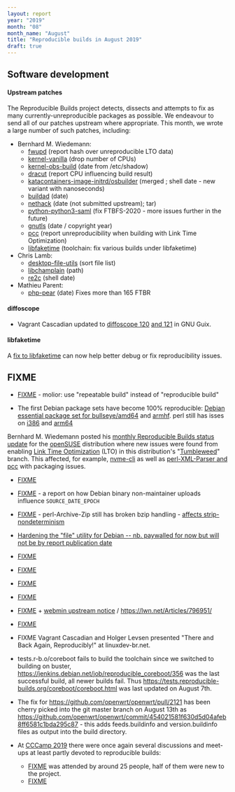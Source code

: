 ```yaml
---
layout: report
year: "2019"
month: "08"
month_name: "August"
title: "Reproducible builds in August 2019"
draft: true
---
```


## Software development

#### Upstream patches

The Reproducible Builds project detects, dissects and attempts to fix as many currently-unreproducible packages as possible.
We endeavour to send all of our patches upstream where appropriate. This month, we wrote a large number of such patches, including:

* Bernhard M. Wiedemann:
    * [fwupd](https://bugzilla.opensuse.org/show_bug.cgi?id=1143905) (report hash over unreproducible LTO data)
    * [kernel-vanilla](https://lists.opensuse.org/opensuse-kernel/2019-08/msg00000.html) (drop number of CPUs)
    * [kernel-obs-build](https://lists.opensuse.org/opensuse-kernel/2019-08/msg00001.html) (date from /etc/shadow)
    * [dracut](https://github.com/dracutdevs/dracut/issues/617) (report CPU influencing build result)
    * [katacontainers-image-initrd/osbuilder](https://github.com/kata-containers/osbuilder/pull/340) (merged ; shell date - new variant with nanoseconds)
    * [buildad](https://github.com/containers/buildah/pull/1805) (date)
    * [nethack](https://build.opensuse.org/request/show/722212) (date (not submitted upstream); tar)
    * [python-python3-saml](https://github.com/onelogin/python3-saml/pull/156) (fix FTBFS-2020 - more issues further in the future)
    * [gnutls](https://gitlab.com/gnutls/gnutls/merge_requests/1058) (date / copyright year)
    * [pcc](https://bugzilla.opensuse.org/show_bug.cgi?id=1146634) (report unreproducibility when building with Link Time Optimization)
    * [libfaketime](https://github.com/wolfcw/libfaketime/issues/183) (toolchain: fix various builds under libfaketime)
* Chris Lamb:
    * [desktop-file-utils](https://bugs.debian.org/cgi-bin/bugreport.cgi?bug=872728) (sort file list)
    * [libchamplain](https://gitlab.gnome.org/GNOME/libchamplain/merge_requests/9) (path)
    * [re2c](https://github.com/skvadrik/re2c/pull/258) (shell date)
* Mathieu Parent:
    * [php-pear](https://github.com/pear/pear-core/pull/96) (date) Fixes more than 165 FTBR

#### diffoscope

* Vagrant Cascadian updated to [diffoscope 120](https://git.savannah.gnu.org/cgit/guix.git/commit/?id=c91364d36cf6c8fc4c696d151eb9fca7832cf898) [and 121](https://git.savannah.gnu.org/cgit/guix.git/commit/?id=8c1379ba404b4db2f0afcf431a4ff720b72a7a19) in GNU Guix.

#### libfaketime
A [fix to libfaketime](https://github.com/wolfcw/libfaketime/issues/183) can now help better debug or fix reproducibility issues.

## FIXME

* [FIXME](https://github.com/molior-dbs/molior/issues/3) - molior: use "repeatable build" instead of "reproducible build"

* The first Debian package sets have become 100% reproducible: [Debian essential package set for bullseye/amd64](https://tests.reproducible-builds.org/debian/bullseye/amd64/pkg_set_essential.html) and [armhf](https://tests.reproducible-builds.org/debian/bullseye/armhf/pkg_set_essential.html). perl still has isses on [i386](https://tests.reproducible-builds.org/debian/rb-pkg/bullseye/i386/diffoscope-results/perl.html) and [arm64](https://tests.reproducible-builds.org/debian/rb-pkg/bullseye/arm64/diffoscope-results/perl.html)

Bernhard M. Wiedemann posted his [monthly Reproducible Builds status update](https://lists.opensuse.org/opensuse-factory/2019-08/msg00186.html) for the [openSUSE](https://opensuse.org/) distribution where new issues were found from enabling [Link Time Optimization](https://gcc.gnu.org/wiki/LinkTimeOptimization) (LTO) in this distribution's "[Tumbleweed](https://software.opensuse.org/distributions/tumbleweed)" branch. This affected, for example, [nvme-cli](https://gcc.gnu.org/bugzilla/show_bug.cgi?id=91307) as well as [perl-XML-Parser and pcc](https://bugzilla.opensuse.org/show_bug.cgi?id=1146634) with packaging issues.

* [FIXME](https://bugs.debian.org/934511)

* [FIXME](https://bugs.debian.org/934405) - a report on how Debian binary non-maintainer uploads influence `SOURCE_DATE_EPOCH`

* [FIXME](https://github.com/redhotpenguin/perl-Archive-Zip/issues/26#issuecomment-521408412) - perl-Archive-Zip still has broken bzip handling - [affects strip-nondeterminism](https://salsa.debian.org/reproducible-builds/strip-nondeterminism/issues/1)

* [Hardening the "file" utility for Debian -- nb. paywalled for now but will not be by report publication date](https://lwn.net/Articles/796108)

* [FIXME](https://github.com/skvadrik/re2c/pull/258)

* [FIXME](https://github.com/rubygems/rubygems/issues/2290#issuecomment-522206365)

* [FIXME](https://tests.reproducible-builds.org/debian/issues/unstable/captures_varying_number_of_build_path_directory_components_issue.html)

* [FIXME](https://bugs.debian.org/cgi-bin/bugreport.cgi?bug=935127)

* [FIXME](https://www.zdnet.com/article/backdoor-found-in-webmin-a-popular-web-based-utility-for-managing-unix-servers/) + [webmin upstream notice](http://www.webmin.com/exploit.html) / https://lwn.net/Articles/796951/

* [FIXME](https://github.com/redhotpenguin/perl-Archive-Zip/issues/26#issuecomment-524039184)

* FIXME Vagrant Cascadian and Holger Levsen presented "There and Back Again, Reproducibly!" at linuxdev-br.net.

* tests.r-b.o/coreboot fails to build the toolchain since we switched to building on buster, https://jenkins.debian.net/job/reproducible_coreboot/356 was the last successful build, all newer builds fail. Thus https://tests.reproducible-builds.org/coreboot/coreboot.html was last updated on August 7th.

* The fix for https://github.com/openwrt/openwrt/pull/2121 has been cherry picked into the git master branch on August 13th as https://github.com/openwrt/openwrt/commit/454021581f630d5d04afeb8ff6581c1bda295c87 - this adds feeds.buildinfo and version.buildinfo files as output into the build directory.

* At [CCCamp 2019](https://events.ccc.de/camp/2019) there were once again several discussions and meet-ups at least partly devoted to reproducible builds:
  * [FIXME](https://events.ccc.de/camp/2019/wiki/Session:Reproducible_Builds_Meetup) was attended by around 25 people, half of them were new to the project.
  * [FIXME](https://events.ccc.de/camp/2019/wiki/Session:Arch_Linux_Meetup)

